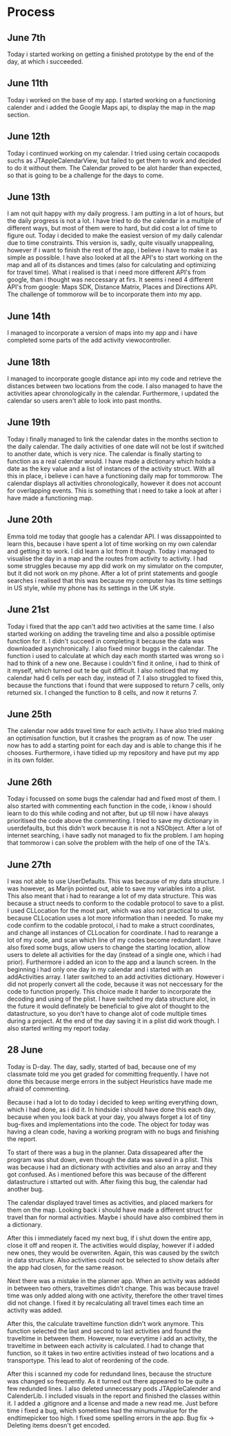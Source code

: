 # Process

## June 7th
Today i started working on getting a finished prototype by the end of the day, at which i succeeded.

## June 11th
Today i worked on the base of my app. I started working on a functioning calender and i added the Google Maps api,
to display the map in the map section.

## June 12th
Today i continued working on my calendar. I tried using certain cocaopods suchs as JTAppleCalendarView, but failed to get them to work and decided to do it without them. The Calendar proved to be alot harder than expected, so that is going to be a challenge for the days to come.

## June 13th
I am not quit happy with my daily progress. I am putting in a lot of hours, but the daily progress is not a lot. I have tried to do the calendar in a multiple of different ways, but most of them were to hard, but did cost a lot of time to figure out. Today i decided to make the easiest version of my daily calendar due to time constraints. This version is, sadly, quite visually unappealing, however if i want to finish the rest of the app, i believe i have to make it as simple as possible. 
I have also looked at all the API's to start working on the map and all of its distances and times (also for calculating and optimizing for travel time). What i realised is that i need more different API's from google, than i thought was neccessary at firs. It seems i need 4 different API's from google: Maps SDK, Distance Matrix, Places and Directions API. The challenge of tommorow will be to incorporate them into my app. 

## June 14th
I managed to incorporate a version of maps into my app and i have completed some parts of the add activity viewocontroller.

## June 18th
I managed to incorporate google distance api into my code and retrieve the distances between two locations from the code. I also managed to have the activities apear chronologically in the calendar. Furthermore, i updated the calendar so users aren't able to look into past months.

## June 19th
Today i finally managed to link the calendar dates in the months section to the daily calendar. The daily activities of one date will not be lost if switched to another date, which is very nice. The calendar is finally starting to function as a real calendar would. I have made a dictionary which holds a date as the key value and a list of instances of the activity struct. With all this in place, i believe i can have a functioning daily map for tommorow. The calendar displays all activities chronologically, however it does not account for overlapping events. This is something that i need to take a look at after i have made a functioning map.

## June 20th
Emma told me today that google has a calendar API. I was dissappointed to learn this, because i have spent a lot of time working on my own calendar and getting it to work. I did learn a lot from it though. Today i managed to visualise the day in a map and the routes from activity to activity. I had some struggles because my app did work on my simulator on the computer, but it did not work on my phone. After a lot of print statements and google searches i realised that this was because my computer has its time settings in US style, while my phone has its settings in the UK style.

## June 21st
Today i fixed that the app can't add two activities at the same time. I also started working on adding the traveling time and also a possible optimise function for it. I didn't succeed in completing it because the data was downloaded asynchronically. I also fixed minor buggs in the calendar. The function i used to calculate at which day each month started was wrong so i had to think of a new one. Because i couldn't find it online, i had to think of it myself, which turned out te be quit difficult. I also noticed that my calendar had 6 cells per each day, instead of 7. I also struggled to fixed this, because the functions that i found that were supposed to return 7 cells, only returned six. I changed the function to 8 cells, and now it returns 7.

## June 25th
The calendar now adds travel time for each activity. I have also tried making an optimisation function, but it crashes the program as of now. The user now has to add a starting point for each day and is able to change this if he chooses. Furthermore, i have tidied up my repository and have put my app in its own folder.

## June 26th
Today i focussed on some bugs the calendar had and fixed most of them. I also started with commenting each function in the code, i know i should learn to do this while coding and not after, but up till now i have always prioritised the code above the commenting. I tried to save my dictionary in userdefaults, but this didn't work because it is not a NSObject. After a lot of internet searching, i have sadly not managed to fix the problem. I am hoping that tommorow i can solve the problem with the help of one of the TA's.

## June 27th
I was not able to use UserDefaults. This was because of my data structure. I was however, as Marijn pointed out, able to save my variables into a plist. This also meant that i had to rearange a lot of my data structure. This was because a struct needs to conform to the codable
protocol to save to a plist. I used CLLocation for the most part, which was also not practical to use, because CLLocation uses a lot more
information than i needed. To make my code confirm to the codable protocol, i had to make a struct coordinates, and change all instances
of CLLocation for coordinate. I had to rearange a lot of my code, and scan which line of my codes become redundant. I have also fixed some bugs, allow users to change the starting location, allow users to delete all activities for the day (instead of a single one, which i had prior). Furthermore i added an icon to the app and a launch screen. In the beginning i had only one day in my calendar and i started with an addActivities array. I later switched to an add activities dictionary. However i did not properly convert all the code, because it was not neccessary for the code to function properly. This choice made it harder to incorporate the decoding and using of the plist. I have switched my data structure alot, in the future it would definately be beneficial to give alot  of thought to the datastructure, so you don't have to change alot of code multiple times during a project. At the end of the day saving it in a plist did work though.
I also started writing my report today.

## 28 June
Today is D-day. The day, sadly, started of bad, because one of my classmate told me you get graded for committing frequently. I have not done this because merge errors in the subject Heuristics have made me afraid of commenting.

Because i had a lot to do today i decided to keep writing everything down, which i had done, as i did it. In hindside i should have done this each day, because when you look back at your day, you always forget a lot of tiny bug-fixes and implementations into the code.
The object for today was having a clean code, having a working program with no bugs and finishing the report.

To start of there was a bug in the planner. Data dissapeared after the program was shut down, even though the data was saved in a plist. This was because i had an dictionary with activities and also an array and they got confused. As i mentioned before this was because of the different datastructure i sttarted out with. After fixing this bug, the calendar had another bug. 

The calendar displayed travel times as activities, and placed markers for them on the map. Looking back i should have made a different struct for travel than for normal activities. Maybe i should have also combined them in a dictionary. 

After this i immediately faced my next bug, if i shut down the entire app, close it off and reopen it. The activities would display, however if i added new ones, they would be overwriten. Again, this was caused by the switch in data structure. Also activities could not be selected to show details after the app had closen, for the same reason. 

Next there was a mistake in the planner app. When an activity was addedd in between two others, traveltimes didn't change. This was because travel time was only added along with one activity, therefore the other travel times did not change. I fixed it by recalculating all travel times each time an activity was added.

After this, the calculate traveltime function didn't work anymore. This function selected the last and second to last activities and found the traveltime in between them. However, now everytime i add an activity, the traveltime in between each activity is calculated. I had to change that function, so it takes in two entire activities instead of two locations and a transportype. This lead to alot of reordening of the code.

After this i scanned my code for redundand lines, because the structure was changed so frequently. As it turned out there appeared to be quite a few redunded lines. I also deleted unnecessary pods JTAppleCalender and CalenderLib. 
I included visuals in the report and finished the classes within it. I added a .gitignore and a license and made a new read me.
Just before time i fixed a bug, which sometimes had the minumumvalue for the endtimepicker too high. I fixed some spelling errors in the app. Bug fix -> Deleting items doesn't get encoded.
